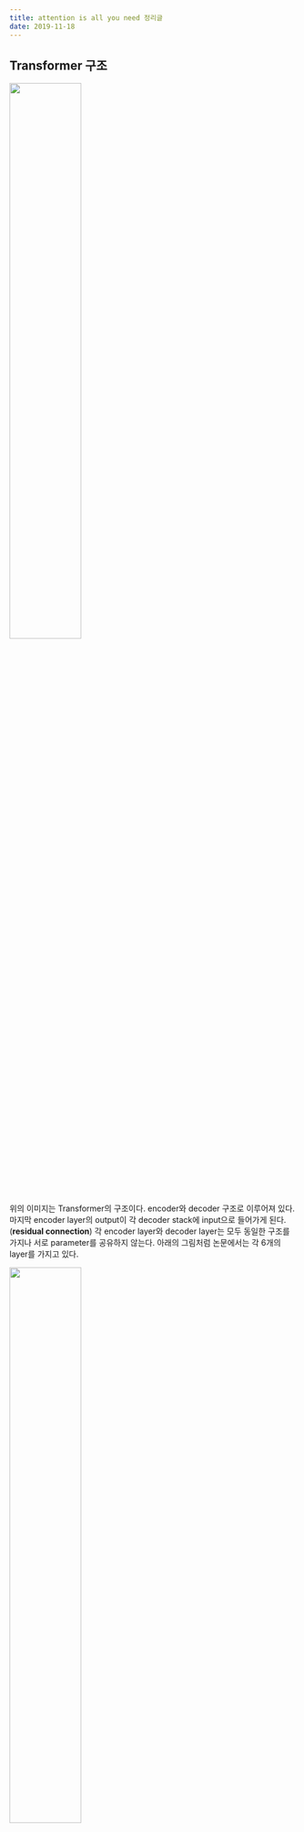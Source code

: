 ```yaml
---
title: attention is all you need 정리글
date: 2019-11-18
---
```




## Transformer 구조



<img src="https://user-images.githubusercontent.com/27891090/69061756-2196f900-0a5d-11ea-9249-2401a60830d6.png" style="width:50%">



위의 이미지는 Transformer의 구조이다. encoder와 decoder 구조로 이루어져 있다. 마지막 encoder layer의 output이 각 decoder stack에 input으로 들어가게 된다. (**residual connection**) 각 encoder layer와 decoder layer는 모두 동일한 구조를 가지나 서로 parameter를 공유하지 않는다.  아래의 그림처럼 논문에서는 각 6개의 layer를 가지고 있다.



<img src="https://user-images.githubusercontent.com/27891090/69062040-aaae3000-0a5d-11ea-9d43-e5162aa70eb6.png" style="width:50%">

아래의 이미지는 encoder와  decoder의 세부 구조이다.

<img src="http://jalammar.github.io/images/t/Transformer_decoder.png" style="width: 80%">

각 세부 layer사이에는  Normalization 및  bias를 더하는 과정이 추가된다.



> ## Matrix Calculation of Self-Attention
>
> 이제  복수의 embeddinb vector를 matrix 연산으로 대체하는 과정을 살펴보자. 위의 그림과는 다르게 embedding vector가 matrix형태로 제공되어서 병렬 연산이 가능해졌다. 아래의 이미지 참고.
>
> <img src="http://jalammar.github.io/images/t/self-attention-matrix-calculation.png" style="width: 50%">
>
> <img src="http://jalammar.github.io/images/t/self-attention-matrix-calculation-2.png" style="width: 50%">

##  Attention

<img src="https://user-images.githubusercontent.com/27891090/69063207-72a7ec80-0a5f-11ea-8e62-d4acc8bb5044.png">



### 1. Scaled Dot-Product Attention

$$
Attention(Q, K, V) = softmax(\frac{QK^T}{\sqrt{d_k}}) V
$$



> Query, Key -  Value의 역할
>
> - Query: , matrix
> - Key: 각 embedding vector의 key, matrix
> - Value: 각 key가 가지고 있는 value, matrix
>
>  **추가적인 설명** 우선 query와 key, value에 대해서 설명하면 query가 어떤 단어와 관련되어 있는지 찾기 위해서 모든 key들과 연산한다. 여기서 실제 연산을 보면 query와 key를 dot-product한뒤 softmax를 취하는데, 의미하는 것은 하나의 query가 모든 key들과 연관성을 계산한뒤 그 값들을 확률 값으로 만들어 주는 것이다. 따라서 query가 어떤 key와 높은 확률로 연관성을 가지는지 알게 되는 것이다. 이제 구한 확률값을 value에 곱해서 value에 대해 scaling한다고 생각하면된다.

> **추가적인 설명** key와 value는 사실상 같은 단어를 의미한다. 하지만 두개로 나눈 이유는 key값을 위한 vector와 value를 위한 vector를 따로 만들어서 사용한다. key를 통해서는 각 단어와 연관성의 확률을 계산하고 value는 그 확률을 사용해서 attention 값을 계산하는 용도이다.
>
> reference:  https://reniew.github.io/43/ 




아래의 이미지는 scaled dot product attention과정의 일부이다. query, key 그리고 value는 각 $W^Q, W^K, W^V$matrix와 dot product를 진행한 결과이다.

<img src="http://jalammar.github.io/images/t/transformer_self_attention_vectors.png">

그리고  query와 key의 dot product의 결과를 $\sqrt{d_k}$만큼 scaling 해준다.

<img src="http://jalammar.github.io/images/t/self-attention-output.png">\



### 2. Multi-Head Attention

$$
MultiHead(Q, K, V) = Concat(head_1, \cdots, head_h) W^O \ \\\ where \ head_i = Attention(QW_i^Q, KW_i^K, VW_i^V)
$$

- $W_i^Q \in R_{d_{model} \times d_k}$
- $W_i^K \in R_{d_{model} \times d_k}$
- $W_i^V \in R_{d_{model} \times d_k}$

해당 연구에서는 multi head attention을 적용하였다. 이는 두 가지 방식으로 성능향상에 기여하였다.

- model이 다른 위치에 집중할 수 있는 능력을 향상시켰다.  “The animal didn’t cross the street because it was too tired” 과 같은 문장을 번역하는데 효과적인데 그 이유는 it이 가르키는 것이 무엇인지 중요하기 때문이다.
- layer multiple representation subspace를 제공한다. 복수의 Q, K, V matrix를 가지게 되고 이는 random하게 초기화된다.



아래의 그림은 두 개의 embedding vector(Thinking, Machines)의 복수의 head를 가지게 되는 과정을 시각화 한 것이다.

<img src="http://jalammar.github.io/images/t/transformer_self-attention_visualization_3.png">



## Representing The Order of The Sequence Using Positional Encoding



위에서의 attention 과정에서 word의 위치정보를 잃어버리게 된다. 이를 어떻게 복구할 것인가? 

이런 문제를 극복하기 위해서 Transformer에서는 input embedding vector에 특별한 vector를 더한다.  이는 각 word의 위치를 파악하는데 도움을 주거나 각 word의 distance를 구하는데 도움을 줄 것이다.

<img src="http://jalammar.github.io/images/t/transformer_positional_encoding_vectors.png" style="width: 80%">

<img src="http://jalammar.github.io/images/t/transformer_positional_encoding_example.png">

아래의 이미지는 실제 20개의 word의 positional encoding의 시각화 결과이다. (512 dimension)

<img src="http://jalammar.github.io/images/t/transformer_positional_encoding_large_example.png">



$$
PE_{(pos, 2i)}=sin(pos/10000^{2i/d_{model}})
$$

$$
PE_{(pos, 2i+1)}=cos(pos/10000^{2i/d_{model}})
$$

- pos는 word의 위치를 나타낸다.
- i 는 dimension의 index를 나타낸다.

#### Reference

 http://jalammar.github.io/illustrated-transformer/ 